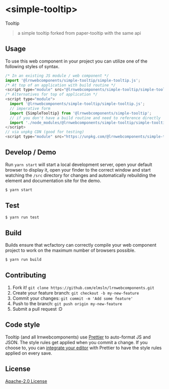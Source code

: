 # &lt;simple-tooltip&gt;

Tooltip
> a simple tooltip forked from paper-tooltip with the same api

## Usage
To use this web component in your project you can utilize one of the following styles of syntax.

```js
/* In an existing JS module / web component */
import '@lrnwebcomponents/simple-tooltip/simple-tooltip.js';
/* At top of an application with build routine */
<script type="module" src="@lrnwebcomponents/simple-tooltip/simple-tooltip.js"></script>
/* Alternatives for top of application */
<script type="module">
  import '@lrnwebcomponents/simple-tooltip/simple-tooltip.js';
  // imperative form
  import {SimpleTooltip} from '@lrnwebcomponents/simple-tooltip';
  // if you don't have a build routine and need to reference directly
  import './node_modules/@lrnwebcomponents/simple-tooltip/simple-tooltip.js';
</script>
// via unpkg CDN (good for testing)
<script type="module" src="https://unpkg.com/@lrnwebcomponents/simple-tooltip/simple-tooltip.js"></script>
```

## Develop / Demo
Run `yarn start` will start a local development server, open your default browser to display it, open your finder to the correct window and start watching the `/src` directory for changes and automatically rebuilding the element and documentation site for the demo.
```bash
$ yarn start
```

## Test

```bash
$ yarn run test
```

## Build
Builds ensure that wcfactory can correctly compile your web component project to
work on the maximum number of browsers possible.
```bash
$ yarn run build
```

## Contributing

1. Fork it! `git clone https://github.com/elmsln/lrnwebcomponents.git`
2. Create your feature branch: `git checkout -b my-new-feature`
3. Commit your changes: `git commit -m 'Add some feature'`
4. Push to the branch: `git push origin my-new-feature`
5. Submit a pull request :D

## Code style

Tooltip (and all lrnwebcomponents) use [Prettier][prettier] to auto-format JS and JSON.  The style rules get applied when you commit a change.  If you choose to, you can [integrate your editor][prettier-ed] with Prettier to have the style rules applied on every save.

[prettier]: https://github.com/prettier/prettier/
[prettier-ed]: https://github.com/prettier/prettier/#editor-integration
[polyserve]: https://github.com/Polymer/polyserve
[web-component-tester]: https://github.com/Polymer/web-component-tester

## License
[Apache-2.0 License](http://opensource.org/licenses/Apache-2.0)